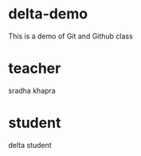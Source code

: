 # delta-demo
This is a demo of Git and Github class
# teacher
sradha khapra

# student
delta student
